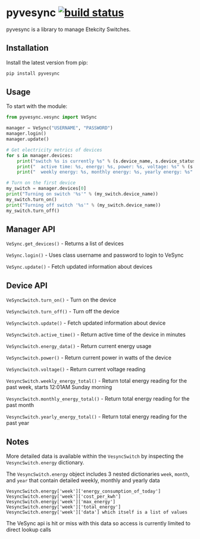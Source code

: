 pyvesync [![build status](https://img.shields.io/pypi/v/pyvesync.svg)](https://pypi.python.org/pypi/pyvesync)
========


pyvesync is a library to manage Etekcity Switches.


Installation
------------

Install the latest version from pip:

```python
pip install pyvesync
```


Usage
-----

To start with the module:

```python
from pyvesync.vesync import VeSync

manager = VeSync("USERNAME", "PASSWORD")
manager.login()
manager.update()

# Get electricity metrics of devices
for s in manager.devices:
    print("switch %s is currently %s" % (s.device_name, s.device_status))
    print("  active time: %s, energy: %s, power: %s, voltage: %s" % (s.active_time(), s.energy_data(), s.power(), s.voltage()))
    print("  weekly energy: %s, monthly energy: %s, yearly energy: %s" % (s.weekly_energy_total(), s.monthly_energy_total(), s.yearly_energy_total()))

# Turn on the first device
my_switch = manager.devices[0]
print("Turning on switch '%s'" % (my_switch.device_name))
my_switch.turn_on()
print("Turning off switch '%s'" % (my_switch.device_name))
my_switch.turn_off()
```


Manager API
-----------

`VeSync.get_devices()` - Returns a list of devices

`VeSync.login()` - Uses class username and password to login to VeSync

`VeSync.update()` - Fetch updated information about devices


Device API
----------

`VeSyncSwitch.turn_on()` - Turn on the device

`VeSyncSwitch.turn_off()` - Turn off the device

`VeSyncSwitch.update()` - Fetch updated information about device

`VeSyncSwitch.active_time()` - Return active time of the device in minutes

`VeSyncSwitch.energy_data()` - Return current energy usage

`VeSyncSwitch.power()` - Return current power in watts of the device

`VeSyncSwitch.voltage()` - Return current voltage reading

`VesyncSwitch.weekly_energy_total()` - Return total energy reading for the past week, starts 12:01AM Sunday morning

`VesyncSwitch.monthly_energy_total()` - Return total energy reading for the past month

`VesyncSwitch.yearly_energy_total()` - Return total energy reading for the past year


Notes
-----

More detailed data is available within the `VesyncSwitch` by inspecting the `VesyncSwitch.energy` dictionary.

The `VesyncSwitch.energy` object includes 3 nested dictionaries `week`, `month`, and `year` that contain detailed weekly, monthly and yearly data

```
VesyncSwitch.energy['week']['energy_consumption_of_today']
VesyncSwitch.energy['week']['cost_per_kwh']
VesyncSwitch.energy['week']['max_energy']
VesyncSwitch.energy['week']['total_energy']
VesyncSwitch.energy['week']['data'] which itself is a list of values
```

The VeSync api is hit or miss with this data so access is currently limited to direct lookup calls